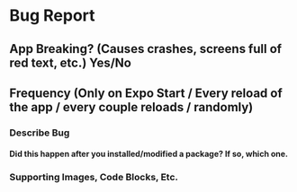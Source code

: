 # Bug Report 

## App Breaking? (Causes crashes, screens full of red text, etc.) Yes/No


## Frequency (Only on Expo Start / Every reload of the app / every couple reloads / randomly) 


### Describe Bug


#### Did this happen after you installed/modified a package? If so, which one. 

### Supporting Images, Code Blocks, Etc. 
